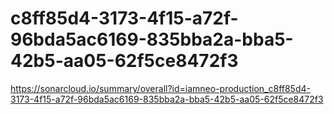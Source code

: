 # c8ff85d4-3173-4f15-a72f-96bda5ac6169-835bba2a-bba5-42b5-aa05-62f5ce8472f3
https://sonarcloud.io/summary/overall?id=iamneo-production_c8ff85d4-3173-4f15-a72f-96bda5ac6169-835bba2a-bba5-42b5-aa05-62f5ce8472f3
